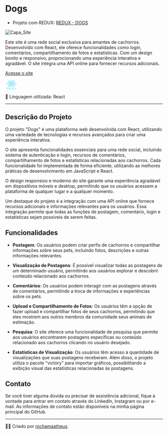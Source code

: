 # Dogs
- Projeto com REDUX: [REDUX - DOGS](https://github.com/rochamaatheus/React-Dogs)

![Capa_Site](https://i.imgur.com/4SMAvg8.png)

Este site é uma rede social exclusiva para amantes de cachorros. Desenvolvido com React, ele oferece funcionalidades como login, comentários, compartilhamento de fotos e estatísticas. Com um design bonito e responsivo, proprocionando uma experiência interativa e agradável. O site integra uma API online para fornecer recursos adicionais. 

[Acesse o site](https://react-dogs-indol.vercel.app)

<img align="center" alt="Rocha-React" height="30" width="40" src="https://github.com/devicons/devicon/blob/master/icons/react/react-original-wordmark.svg">

🚀 Linguagem utilizada: React

---

## Descrição do Projeto

O projeto "Dogs" é uma plataforma web desenvolvida com React, utilizando uma variedade de tecnologias e recursos avançados para criar uma experiência interativa.

O site apresenta funcionalidades essenciais para uma rede social, incluindo sistema de autenticação e login, recursos de comentários, compartilhamento de fotos e estatísticas relacionadas aos cachorros. Cada funcionalidade foi implementada de forma eficiente, utilizando as melhores práticas de desenvolvimento em JavaScript e React.

O design responsivo e moderno do site garante uma experiência agradável em dispositivos móveis e desktop, permitindo que os usuários acessem a plataforma de qualquer lugar e a qualquer momento.

Um destaque do projeto é a integração com uma API online que fornece recursos adicionais e informações relevantes para os usuários. Essa integração permite que todas as funções de postagem, comentário, login e estatísticas sejam possíveis de serem feitas.

## Funcionalidades

- **Postagem**: Os usuários podem criar perfis de cachorros e compartilhar informações sobre seus pets, incluindo fotos, descrições e outras informações relevantes.

- **Visualização de Postagens**: É possível visualizar todas as postagens de um determinado usuário, permitindo aos usuários explorar e descobrir conteúdo relacionado aos cachorros.

- **Comentários**: Os usuários podem interagir com as postagens através de comentários, permitindo a troca de informações e experiências sobre os pets.

- **Upload e Compartilhamento de Fotos**: Os usuários têm a opção de fazer upload e compartilhar fotos de seus cachorros, permitindo que eles mostrem aos outros membros da comunidade seus animais de estimação.

- **Pesquisa**: O site oferece uma funcionalidade de pesquisa que permite aos usuários encontrarem postagens específicas ou conteúdo relacionado aos cachorros clicando no usuário desejado.

- **Estatísticas de Visualização**: Os usuários têm acesso à quantidade de visualizações que suas postagens receberam. Além disso, o projeto utiliza o pacote "victory" para importar gráficos, possibilitando a exibição visual das estatísticas relacionadas às postagens.


## Contato

Se você tiver alguma dúvida ou precisar de assistência adicional, fique à vontade para entrar em contato através do LinkedIn, Instagram ou por e-mail. As informações de contato estão disponíveis na minha página principal do GitHub.

---

👨‍💻 Criado por [rochamaatheus](https://github.com/rochamaatheus).
